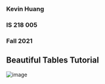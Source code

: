 ### Kevin Huang 
### IS 218 005
### Fall 2021
## Beautiful Tables Tutorial
![image](https://user-images.githubusercontent.com/77855188/145533536-a2779d0d-4508-4fc6-a646-7f8a148c9559.png)



